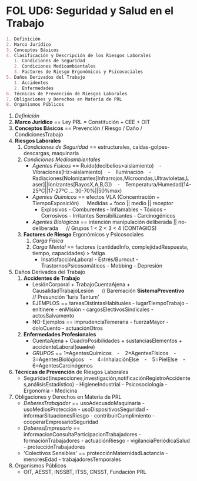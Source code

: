 # FOL UD6: Seguridad y Salud en el Trabajo

```markdown
1. Definición
2. Marco Jurídico
3. Conceptos Básicos
4. Clasificación y Descripción de los Riesgos Laborales
   1. Condiciones de Seguridad
   2. Condiciones Medioambientales
   3. Factores de Riesgo Ergonómicos y Psicosociales
5. Daños Derivados del Trabajo
   1. Accidentes
   2. Enfermedades
6. Técnicas de Prevención de Riesgos Laborales
7. Obligaciones y Derechos en Materia de PRL
8. Organismos Públicos
```

1. *Definición* <!--Bienestar && salud != !enfermedad-->
2. **Marco Jurídico** == Ley PRL = Constitución + CEE + OIT
3. **Conceptos Básicos** == Prevención / Riesgo / Daño / CondicionesTrabajo
4. **Riesgos Laborales**
   1. *Condiciones de Seguridad* == estructurales, caídas-golpes-descargas, maquinaria
   2. *Condiciones Medioambientales*
       - *Agentes Físicos* == Ruido(decibelios>aislamiento) &ensp; - &ensp; Vibraciones(Hz>aislamiento) &ensp; - &ensp; Iluminación &ensp; - &ensp; Radiaciones(NoIonizantes[Infrarrojos,Microondas,Ultravioletas,Laser]||Ionizantes[RayosX,A,B,G]) &ensp; - &ensp; Temperatura/Humedad(14-25ºC||17-27ºC ... 30-70%||50%max)
       - *Agentes Químicos* == efectos VLA (Concentración + TiempoExposición) &emsp; Medidas = foco || medio || receptor
          - Explosivos - Comburentes - Inflamables - Tóxicos - Corrosivos - Irritantes  Sensibilizantes - Carcinogénicos
       - *Agentes Biológicos* == intención manipulación deliberada || no-deliberada &emsp; // Grupos 1 < 2 < 3 < 4 (CONTAGIOS)
   3. **Factores de Riesgo** Ergonómicos y Psicosociales
      1. *Carga Física* <!--(...)-->
      2. *Carga Mental* == factores (cantidadInfo, complejidadRespuesta, tiempo, capacidades) > fatiga
          - InsatisfacciónLaboral - Estrés/Burnout - TrastornosPsicosomáticos - Mobbing - Depresión 
5. Daños Derivados del Trabajo
   1. **Accidentes de Trabajo**
       - LesiónCorporal <!--enfermedadPsicológica--> + TrabajoCuentaAjena + CausalidadTrabajoLesión &emsp; // Baremación **SistemaPreventivo** &emsp; // Presunción 'Iuris Tantum'
       - EJEMPLOS == tareasDistintasHabituales - lugarTiempoTrabajo - enItinere - enMisión - cargosElectivosSindicales - actosSalvamento
       - NO-Ejemplos == imprudenciaTemeraria - fuerzaMayor - doloCuento - actuaciónOtros
   2. **Enfermedades Profesionales**
       - CuentaAjena + CuadroPosibilidades + sustanciasElementos + accidenteLaboral(~~cuadro~~)
       - *GRUPOS* == 1=AgentesQuímicos &ensp; - &ensp; 2=AgentesFísicos &ensp; - &ensp; 3=AgentesBiológicos &ensp; - &ensp; 4=InhalaciónElse &ensp; - &ensp; 5=PielElse &ensp; - &ensp; 6=AgentesCarcinógenos
6. **Técnicas de Prevención** de Riesgos Laborales
    - Seguridad(inspecciones,investigación,notificaciónRegistroAccidentes,análisisEstadístico) - HigieneIndustrial - Psicosociología - Ergonomía - Medicina
7. Obligaciones y Derechos en Materia de PRL
    - *DeberesTrabajador* == usoAdecuadoMaquinaria - usoMediosProtección - usoDispositivosSeguridad - informarSituacionesRiesgo - contribuirCumplimiento - cooperarEmpresarioSeguridad
    - *DeberesEmpresario* == informacionConsultaParticipacionTrabajadores - formaciónTrabajadores - actuaciónRiesgo - vigilanciaPeriódicaSalud - protecciónTrabajadores
    - 'Colectivos Sensibles' == protecciónMaternidadLactancia - menoresEdad - trabajadoresTemporales
8. Organismos Públicos
    - OIT, AESST, INSSBT, ITSS, CNSST, Fundación PRL 
